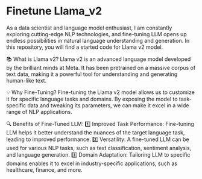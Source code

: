 # Finetune Llama_v2

As a data scientist and language model enthusiast, I am constantly exploring cutting-edge NLP technologies, and fine-tuning LLM opens up endless possibilities in natural language understanding and generation. In this repository, you will find a started code for Llama v2 model.

📚 What is Llama v2?
Llama v2 is an advanced language model developed by the brilliant minds at Meta. It has been pretrained on a massive corpus of text data, making it a powerful tool for understanding and generating human-like text.

💡 Why Fine-Tuning?
Fine-tuning the Llama v2 model allows us to customize it for specific language tasks and domains. By exposing the model to task-specific data and tweaking its parameters, we can make it excel in a wide range of NLP applications.

🔍 Benefits of Fine-Tuned LLM:
1️⃣ Improved Task Performance: Fine-tuning LLM helps it better understand the nuances of the target language task, leading to improved performance.
2️⃣ Versatility: A fine-tuned LLM can be used for various NLP tasks, such as text classification, sentiment analysis, and language generation.
3️⃣ Domain Adaptation: Tailoring LLM to specific domains enables it to excel in industry-specific applications, such as healthcare, finance, and more.  
